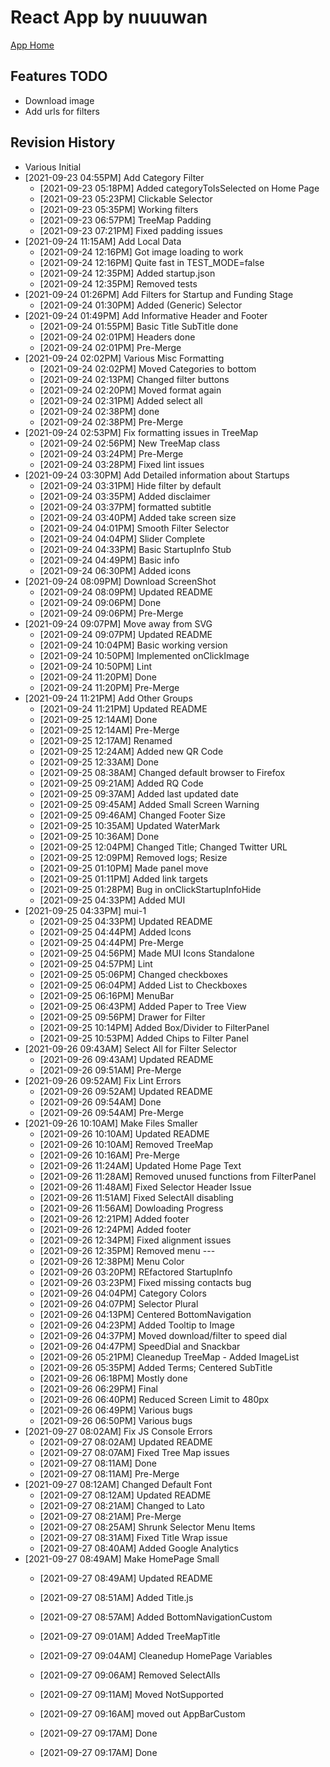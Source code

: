 # React App by nuuuwan

[App Home](https://nuuuwan.github.io/startup-scape-sl)

## Features TODO

* Download image
* Add urls for filters


## Revision History

* Various Initial
* [2021-09-23 04:55PM] Add Category Filter
  *  [2021-09-23 05:18PM] Added categoryToIsSelected on Home Page
  *  [2021-09-23 05:23PM] Clickable Selector
  *  [2021-09-23 05:35PM] Working filters
  *  [2021-09-23 06:57PM] TreeMap Padding
  *  [2021-09-23 07:21PM] Fixed padding issues
* [2021-09-24 11:15AM] Add Local Data
  *  [2021-09-24 12:16PM] Got image loading to work
  *  [2021-09-24 12:16PM] Quite fast in TEST_MODE=false
  *  [2021-09-24 12:35PM] Added startup.json
  *  [2021-09-24 12:35PM] Removed tests
* [2021-09-24 01:26PM] Add Filters for Startup and Funding Stage
  *  [2021-09-24 01:30PM] Added (Generic) Selector
* [2021-09-24 01:49PM] Add Informative Header and Footer
  *  [2021-09-24 01:55PM] Basic Title SubTitle done
  *  [2021-09-24 02:01PM] Headers done
  *  [2021-09-24 02:01PM] Pre-Merge
* [2021-09-24 02:02PM] Various Misc Formatting
  *  [2021-09-24 02:02PM] Moved Categories to bottom
  *  [2021-09-24 02:13PM] Changed filter buttons
  *  [2021-09-24 02:20PM] Moved format again
  *  [2021-09-24 02:31PM] Added select all
  *  [2021-09-24 02:38PM] done
  *  [2021-09-24 02:38PM] Pre-Merge
* [2021-09-24 02:53PM] Fix formatting issues in TreeMap
  *  [2021-09-24 02:56PM] New TreeMap class
  *  [2021-09-24 03:24PM] Pre-Merge
  *  [2021-09-24 03:28PM] Fixed lint issues
* [2021-09-24 03:30PM] Add Detailed information about Startups
  *  [2021-09-24 03:31PM] Hide filter by default
  *  [2021-09-24 03:35PM] Added disclaimer
  *  [2021-09-24 03:37PM] formatted subtitle
  *  [2021-09-24 03:40PM] Added take screen size
  *  [2021-09-24 04:01PM] Smooth Filter Selector
  *  [2021-09-24 04:04PM] Slider Complete
  *  [2021-09-24 04:33PM] Basic StartupInfo Stub
  *  [2021-09-24 04:49PM] Basic info
  *  [2021-09-24 06:30PM] Added icons
* [2021-09-24 08:09PM] Download ScreenShot
  *  [2021-09-24 08:09PM] Updated README
  *  [2021-09-24 09:06PM] Done
  *  [2021-09-24 09:06PM] Pre-Merge
* [2021-09-24 09:07PM] Move away from SVG
  *  [2021-09-24 09:07PM] Updated README
  *  [2021-09-24 10:04PM] Basic working version
  *  [2021-09-24 10:50PM] Implemented onClickImage
  *  [2021-09-24 10:50PM] Lint
  *  [2021-09-24 11:20PM] Done
  *  [2021-09-24 11:20PM] Pre-Merge
* [2021-09-24 11:21PM] Add Other Groups
  *  [2021-09-24 11:21PM] Updated README
  *  [2021-09-25 12:14AM] Done
  *  [2021-09-25 12:14AM] Pre-Merge
  *  [2021-09-25 12:17AM] Renamed
  *  [2021-09-25 12:24AM] Added new QR Code
  *  [2021-09-25 12:33AM] Done
  *  [2021-09-25 08:38AM] Changed default browser to Firefox
  *  [2021-09-25 09:21AM] Added RQ Code
  *  [2021-09-25 09:37AM] Added last updated date
  *  [2021-09-25 09:45AM] Added Small Screen Warning
  *  [2021-09-25 09:46AM] Changed Footer Size
  *  [2021-09-25 10:35AM] Updated WaterMark
  *  [2021-09-25 10:36AM] Done
  *  [2021-09-25 12:04PM] Changed Title; Changed Twitter URL
  *  [2021-09-25 12:09PM] Removed logs; Resize
  *  [2021-09-25 01:10PM] Made panel move
  *  [2021-09-25 01:11PM] Added link targets
  *  [2021-09-25 01:28PM] Bug in onClickStartupInfoHide
  *  [2021-09-25 04:33PM] Added MUI
* [2021-09-25 04:33PM] mui-1
  *  [2021-09-25 04:33PM] Updated README
  *  [2021-09-25 04:44PM] Added Icons
  *  [2021-09-25 04:44PM] Pre-Merge
  *  [2021-09-25 04:56PM] Made MUI Icons Standalone
  *  [2021-09-25 04:57PM] Lint
  *  [2021-09-25 05:06PM] Changed checkboxes
  *  [2021-09-25 06:04PM] Added List to Checkboxes
  *  [2021-09-25 06:16PM] MenuBar
  *  [2021-09-25 06:43PM] Added Paper to Tree View
  *  [2021-09-25 09:56PM] Drawer for Filter
  *  [2021-09-25 10:14PM] Added Box/Divider to FilterPanel
  *  [2021-09-25 10:53PM] Added Chips to Filter Panel
* [2021-09-26 09:43AM] Select All for Filter Selector
  *  [2021-09-26 09:43AM] Updated README
  *  [2021-09-26 09:51AM] Pre-Merge
* [2021-09-26 09:52AM] Fix Lint Errors
  *  [2021-09-26 09:52AM] Updated README
  *  [2021-09-26 09:54AM] Done
  *  [2021-09-26 09:54AM] Pre-Merge
* [2021-09-26 10:10AM] Make Files Smaller
  *  [2021-09-26 10:10AM] Updated README
  *  [2021-09-26 10:10AM] Removed TreeMap
  *  [2021-09-26 10:16AM] Pre-Merge
  *  [2021-09-26 11:24AM] Updated Home Page Text
  *  [2021-09-26 11:28AM] Removed unused functions from FilterPanel
  *  [2021-09-26 11:48AM] Fixed Selector Header Issue
  *  [2021-09-26 11:51AM] Fixed SelectAll disabling
  *  [2021-09-26 11:56AM] Dowloading Progress
  *  [2021-09-26 12:21PM] Added footer
  *  [2021-09-26 12:24PM] Added footer
  *  [2021-09-26 12:34PM] Fixed alignment issues
  *  [2021-09-26 12:35PM] Removed menu ---
  *  [2021-09-26 12:38PM] Menu Color
  *  [2021-09-26 03:20PM] REfactored StartupInfo
  *  [2021-09-26 03:23PM] Fixed missing contacts bug
  *  [2021-09-26 04:04PM] Category Colors
  *  [2021-09-26 04:07PM] Selector Plural
  *  [2021-09-26 04:13PM] Centered BottomNavigation
  *  [2021-09-26 04:23PM] Added Tooltip to Image
  *  [2021-09-26 04:37PM] Moved download/filter to speed dial
  *  [2021-09-26 04:47PM] SpeedDial and Snackbar
  *  [2021-09-26 05:21PM] Cleanedup TreeMap - Added ImageList
  *  [2021-09-26 05:35PM] Added Terms; Centered SubTitle
  *  [2021-09-26 06:18PM] Mostly done
  *  [2021-09-26 06:29PM] Final
  *  [2021-09-26 06:40PM] Reduced Screen Limit to 480px
  *  [2021-09-26 06:49PM] Various bugs
  *  [2021-09-26 06:50PM] Various bugs
* [2021-09-27 08:02AM] Fix JS Console Errors
  *  [2021-09-27 08:02AM] Updated README
  *  [2021-09-27 08:07AM] Fixed Tree Map issues
  *  [2021-09-27 08:11AM] Done
  *  [2021-09-27 08:11AM] Pre-Merge
* [2021-09-27 08:12AM] Changed Default Font
  *  [2021-09-27 08:12AM] Updated README
  *  [2021-09-27 08:21AM] Changed to Lato
  *  [2021-09-27 08:21AM] Pre-Merge
  *  [2021-09-27 08:25AM] Shrunk Selector Menu Items
  *  [2021-09-27 08:31AM] Fixed Title Wrap issue
  *  [2021-09-27 08:40AM] Added Google Analytics
* [2021-09-27 08:49AM] Make HomePage Small
  *  [2021-09-27 08:49AM] Updated README
  *  [2021-09-27 08:51AM] Added Title.js
  *  [2021-09-27 08:57AM] Added BottomNavigationCustom
  *  [2021-09-27 09:01AM] Added TreeMapTitle
  *  [2021-09-27 09:04AM] Cleanedup HomePage Variables
  *  [2021-09-27 09:06AM] Removed SelectAlls
  *  [2021-09-27 09:11AM] Moved NotSupported
  *  [2021-09-27 09:16AM] moved out AppBarCustom
  *  [2021-09-27 09:17AM] Done

  *  [2021-09-27 09:17AM] Done
